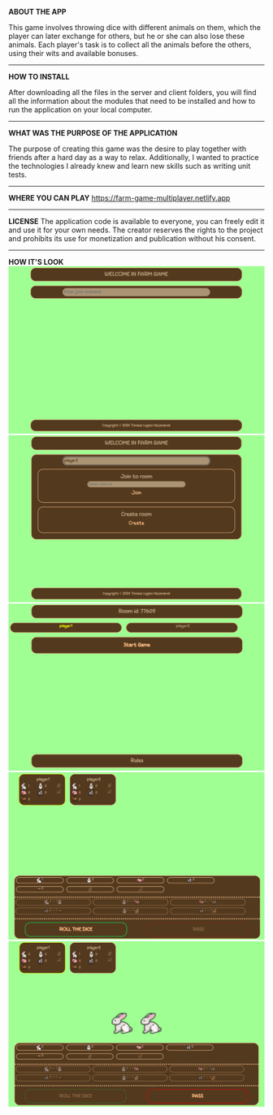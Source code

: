 **ABOUT THE APP**

This game involves throwing dice with different animals on them, which the player can later exchange for others, but he or she can also lose these animals. Each player's task is to collect all the animals before the others, using their wits and available bonuses.

*************************************************************

**HOW TO INSTALL**

After downloading all the files in the server and client folders, you will find all the information about the modules that need to be installed and how to run the application on your local computer.

*************************************************************

**WHAT WAS THE PURPOSE OF THE APPLICATION**

The purpose of creating this game was the desire to play together with friends after a hard day as a way to relax. Additionally, I wanted to practice the technologies I already knew and learn new skills such as writing unit tests.

*************************************************************

**WHERE YOU CAN PLAY**
https://farm-game-multiplayer.netlify.app

*************************************************************

**LICENSE**
The application code is available to everyone, you can freely edit it and use it for your own needs. The creator reserves the rights to the project and prohibits its use for monetization and publication without his consent.

*************************************************************

**HOW IT'S LOOK**
![main page1](https://github.com/LEGION-programmer/FarmGame/blob/main/photos/1.png?raw=true)
![main page2](https://github.com/LEGION-programmer/FarmGame/blob/main/photos/2.png?raw=true)
![lobby](https://github.com/LEGION-programmer/FarmGame/blob/main/photos/3.png?raw=true)
![game1](https://github.com/LEGION-programmer/FarmGame/blob/main/photos/4.png?raw=true)
![game2](https://github.com/LEGION-programmer/FarmGame/blob/main/photos/5.png?raw=true)
